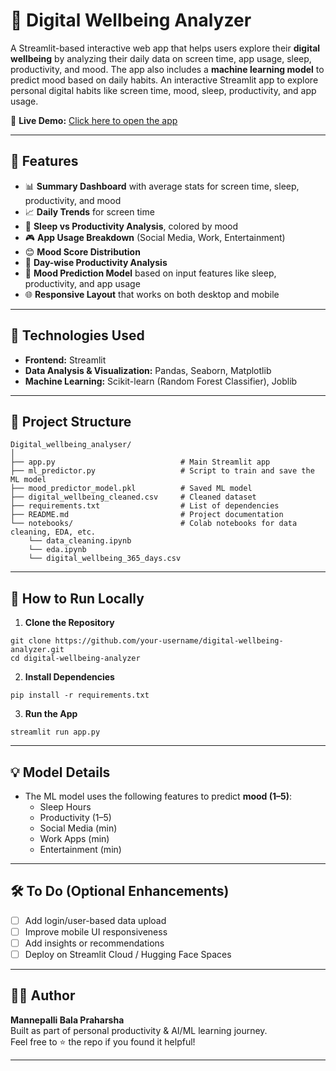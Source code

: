
# 📱 Digital Wellbeing Analyzer

A Streamlit-based interactive web app that helps users explore their **digital wellbeing** by analyzing their daily data on screen time, app usage, sleep, productivity, and mood. The app also includes a **machine learning model** to predict mood based on daily habits.
An interactive Streamlit app to explore personal digital habits like screen time, mood, sleep, productivity, and app usage.

🔗 **Live Demo:** [Click here to open the app](https://mood-predictor-app.streamlit.app/)

---

## 🚀 Features

- 📊 **Summary Dashboard** with average stats for screen time, sleep, productivity, and mood  
- 📈 **Daily Trends** for screen time  
- 💼 **Sleep vs Productivity Analysis**, colored by mood  
- 🎮 **App Usage Breakdown** (Social Media, Work, Entertainment)  
- 😊 **Mood Score Distribution**  
- 📅 **Day-wise Productivity Analysis**  
- 🤖 **Mood Prediction Model** based on input features like sleep, productivity, and app usage  
- 🌐 **Responsive Layout** that works on both desktop and mobile

---

## 🧠 Technologies Used

- **Frontend:** Streamlit  
- **Data Analysis & Visualization:** Pandas, Seaborn, Matplotlib  
- **Machine Learning:** Scikit-learn (Random Forest Classifier), Joblib  

---

## 📂 Project Structure

```
Digital_wellbeing_analyser/
│
├── app.py                            # Main Streamlit app
├── ml_predictor.py                   # Script to train and save the ML model
├── mood_predictor_model.pkl          # Saved ML model
├── digital_wellbeing_cleaned.csv     # Cleaned dataset
├── requirements.txt                  # List of dependencies
├── README.md                         # Project documentation
└── notebooks/                        # Colab notebooks for data cleaning, EDA, etc.
    └── data_cleaning.ipynb
    └── eda.ipynb
    └── digital_wellbeing_365_days.csv
```

---

## 🧪 How to Run Locally

1. **Clone the Repository**  
```
git clone https://github.com/your-username/digital-wellbeing-analyzer.git
cd digital-wellbeing-analyzer
```

2. **Install Dependencies**  
```
pip install -r requirements.txt
```

3. **Run the App**  
```
streamlit run app.py
```

---

## 💡 Model Details

- The ML model uses the following features to predict **mood (1–5)**:
  - Sleep Hours  
  - Productivity (1–5)  
  - Social Media (min)  
  - Work Apps (min)  
  - Entertainment (min)

---

## 🛠️ To Do (Optional Enhancements)

- [ ] Add login/user-based data upload
- [ ] Improve mobile UI responsiveness
- [ ] Add insights or recommendations
- [ ] Deploy on Streamlit Cloud / Hugging Face Spaces

---

## 👨‍💻 Author

**Mannepalli Bala Praharsha**  
Built as part of personal productivity & AI/ML learning journey.  
Feel free to ⭐ the repo if you found it helpful!

---
